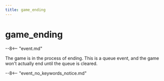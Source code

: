 ```yaml
---
title: game_ending
---
```


# game_ending


--8<-- "event.md"

The game is in the process of ending. This is a queue event, and the
game won't actually end until the queue is cleared.

--8<-- "event_no_keywords_notice.md"
